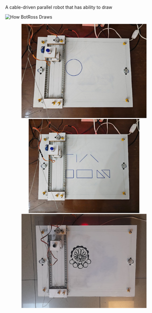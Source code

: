 A cable-driven parallel robot that has ability to draw

![How BotRoss Draws](./data/overview.gif)

<p align="center">
  <a>
    <img src="./data/BotRoss Circle.jpg" height=300>
  </a>
  <a>
    <img src="./data/BotRoss Preset.jpg" height=300>
  </a>
  <a>
    <img src="./data/BotRoss AUT.jpg" height=300>
  </a>
</p>
